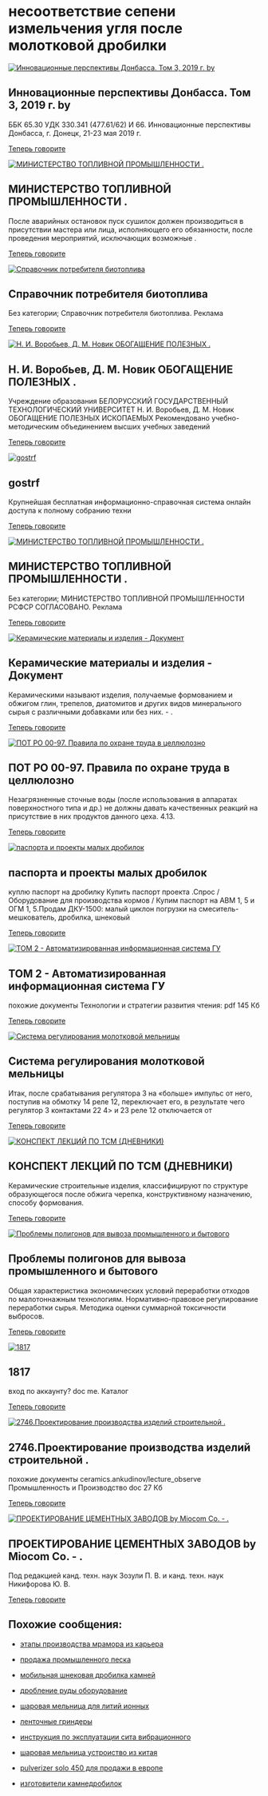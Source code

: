 # несоответствие сепени измельчения угля после молотковой дробилки
<a href="https://ru.ecuriezuff.be/products/" target="_blank">![Инновационные перспективы Донбасса. Том 3, 2019 г. by ](https://github.com/millmachine/images/raw/main/106.jpg)</a>
## Инновационные перспективы Донбасса. Том 3, 2019 г. by 
ББК 65.30 УДК 330.341 (477.61/62) И 66. Инновационные перспективы Донбасса, г. Донецк, 21-23 мая 2019 г.
<a href="https://ru.ecuriezuff.be/products/" target="_blank">Теперь говорите</a>
<a href="https://ru.ecuriezuff.be/products/" target="_blank">![МИНИСТЕРСТВО ТОПЛИВНОЙ ПРОМЫШЛЕННОСТИ .](https://github.com/millmachine/images/raw/main/115.jpg)</a>
## МИНИСТЕРСТВО ТОПЛИВНОЙ ПРОМЫШЛЕННОСТИ .
После аварийных остановок пуск сушилок должен производиться в присутствии мастера или лица, исполняющего его обязанности, после проведения мероприятий, исключающих возможные .
<a href="https://ru.ecuriezuff.be/products/" target="_blank">Теперь говорите</a>
<a href="https://ru.ecuriezuff.be/products/" target="_blank">![Справочник потребителя биотоплива](https://github.com/millmachine/images/raw/main/198.jpg)</a>
## Справочник потребителя биотоплива
Без категории; Справочник потребителя биотоплива. Реклама
<a href="https://ru.ecuriezuff.be/products/" target="_blank">Теперь говорите</a>
<a href="https://ru.ecuriezuff.be/products/" target="_blank">![Н. И. Воробьев, Д. М. Новик ОБОГАЩЕНИЕ ПОЛЕЗНЫХ .](https://github.com/millmachine/images/raw/main/204.jpg)</a>
## Н. И. Воробьев, Д. М. Новик ОБОГАЩЕНИЕ ПОЛЕЗНЫХ .
Учреждение образования БЕЛОРУССКИЙ ГОСУДАРСТВЕННЫЙ ТЕХНОЛОГИЧЕСКИЙ УНИВЕРСИТЕТ Н. И. Воробьев, Д. М. Новик ОБОГАЩЕНИЕ ПОЛЕЗНЫХ ИСКОПАЕМЫХ Рекомендовано учебно-методическим объединением высших учебных заведений 
<a href="https://ru.ecuriezuff.be/products/" target="_blank">Теперь говорите</a>
<a href="https://ru.ecuriezuff.be/products/" target="_blank">![gostrf](https://github.com/millmachine/images/raw/main/211.jpg)</a>
## gostrf
Крупнейшая бесплатная информационно-справочная система онлайн доступа к полному собранию техни
<a href="https://ru.ecuriezuff.be/products/" target="_blank">Теперь говорите</a>
<a href="https://ru.ecuriezuff.be/products/" target="_blank">![МИНИСТЕРСТВО ТОПЛИВНОЙ ПРОМЫШЛЕННОСТИ .](https://github.com/millmachine/images/raw/main/155.jpg)</a>
## МИНИСТЕРСТВО ТОПЛИВНОЙ ПРОМЫШЛЕННОСТИ .
Без категории; МИНИСТЕРСТВО ТОПЛИВНОЙ ПРОМЫШЛЕННОСТИ РСФСР СОГЛАСОВАНО. Реклама
<a href="https://ru.ecuriezuff.be/products/" target="_blank">Теперь говорите</a>
<a href="https://ru.ecuriezuff.be/products/" target="_blank">![Керамические материалы и изделия - Документ](https://github.com/millmachine/images/raw/main/447.jpg)</a>
## Керамические материалы и изделия - Документ
Керамическими называют изделия, получаемые формованием и обжигом глин, трепелов, диатомитов и других видов минерального сырья с различными добав­ками или без них. - .
<a href="https://ru.ecuriezuff.be/products/" target="_blank">Теперь говорите</a>
<a href="https://ru.ecuriezuff.be/products/" target="_blank">![ПОТ РО 00-97. Правила по охране труда в целлюлозно ](https://github.com/millmachine/images/raw/main/345.jpg)</a>
## ПОТ РО 00-97. Правила по охране труда в целлюлозно 
Незагрязненные сточные воды (после использования в аппаратах поверхностного типа и др.) не должны давать качественных реакций на присутствие в них продуктов данного цеха. 4.13.
<a href="https://ru.ecuriezuff.be/products/" target="_blank">Теперь говорите</a>
<a href="https://ru.ecuriezuff.be/products/" target="_blank">![паспорта и проекты малых дробилок](https://github.com/millmachine/images/raw/main/562.jpg)</a>
## паспорта и проекты малых дробилок
куплю паспорт на дробилку Купить паспорт проекта .Спрос / Оборудование для производства кормов / Купим паспорт на АВМ 1, 5 и ОГМ 1, 5.Продам ДКУ-1500: малый циклон погрузки на смеситель-мешкователь, дробилка, шнековый 
<a href="https://ru.ecuriezuff.be/products/" target="_blank">Теперь говорите</a>
<a href="https://ru.ecuriezuff.be/products/" target="_blank">![ТОМ 2 - Автоматизированная информационная система ГУ](https://github.com/millmachine/images/raw/main/191.jpg)</a>
## ТОМ 2 - Автоматизированная информационная система ГУ
похожие документы Технологии и стратегии развития чтения: pdf 145 Кб
<a href="https://ru.ecuriezuff.be/products/" target="_blank">Теперь говорите</a>
<a href="https://ru.ecuriezuff.be/products/" target="_blank">![Система регулирования молотковой мельницы](https://github.com/millmachine/images/raw/main/274.jpg)</a>
## Система регулирования молотковой мельницы
Итак, после срабатывания регулятора 3 на «больше» импульс от него, поступив на обмотку 14 реле 12, переключает его, в результате чего регулятор 3 контактами 22 4> и 23 реле 12 отключается от 
<a href="https://ru.ecuriezuff.be/products/" target="_blank">Теперь говорите</a>
<a href="https://ru.ecuriezuff.be/products/" target="_blank">![КОНСПЕКТ ЛЕКЦИЙ ПО ТСМ (ДНЕВНИКИ)](https://github.com/millmachine/images/raw/main/95.jpg)</a>
## КОНСПЕКТ ЛЕКЦИЙ ПО ТСМ (ДНЕВНИКИ)
Керамические строительные изделия, классифицируют по структуре образующегося после обжига черепка, конструктивному назначению, способу формования.
<a href="https://ru.ecuriezuff.be/products/" target="_blank">Теперь говорите</a>
<a href="https://ru.ecuriezuff.be/products/" target="_blank">![Проблемы полигонов для вывоза промышленного и бытового ](https://github.com/millmachine/images/raw/main/469.jpg)</a>
## Проблемы полигонов для вывоза промышленного и бытового 
Общая характеристика экономических условий переработки отходов по малотоннажным технологиям. Нормативно-правовое регулирование переработки сырья. Методика оценки суммарной токсичности выбросов.
<a href="https://ru.ecuriezuff.be/products/" target="_blank">Теперь говорите</a>
<a href="https://ru.ecuriezuff.be/products/" target="_blank">![1817](https://github.com/millmachine/images/raw/main/108.jpg)</a>
## 1817
вход по аккаунту? doc me. Каталог
<a href="https://ru.ecuriezuff.be/products/" target="_blank">Теперь говорите</a>
<a href="https://ru.ecuriezuff.be/products/" target="_blank">![2746.Проектирование производства изделий строительной .](https://github.com/millmachine/images/raw/main/83.jpg)</a>
## 2746.Проектирование производства изделий строительной .
похожие документы ceramics.ankudinov/lecture_observe Промышленность и Производство doc 27 Кб
<a href="https://ru.ecuriezuff.be/products/" target="_blank">Теперь говорите</a>
<a href="https://ru.ecuriezuff.be/products/" target="_blank">![ПРОЕКТИРОВАНИЕ ЦЕМЕНТНЫХ ЗАВОДОВ by Miocom Co. - .](https://github.com/millmachine/images/raw/main/45.jpg)</a>
## ПРОЕКТИРОВАНИЕ ЦЕМЕНТНЫХ ЗАВОДОВ by Miocom Co. - .
Под редакцией канд. техн. наук Зозули П. В. и канд. техн. наук Никифорова Ю. В.
<a href="https://ru.ecuriezuff.be/products/" target="_blank">Теперь говорите</a>
## Похожие сообщения:
* [этапы производства мрамора из карьера](%D1%8D%D1%82%D0%B0%D0%BF%D1%8B%20%D0%BF%D1%80%D0%BE%D0%B8%D0%B7%D0%B2%D0%BE%D0%B4%D1%81%D1%82%D0%B2%D0%B0%20%D0%BC%D1%80%D0%B0%D0%BC%D0%BE%D1%80%D0%B0%20%D0%B8%D0%B7%20%D0%BA%D0%B0%D1%80%D1%8C%D0%B5%D1%80%D0%B0.md)
* [продажа промышленного песка](%D0%BF%D1%80%D0%BE%D0%B4%D0%B0%D0%B6%D0%B0%20%D0%BF%D1%80%D0%BE%D0%BC%D1%8B%D1%88%D0%BB%D0%B5%D0%BD%D0%BD%D0%BE%D0%B3%D0%BE%20%D0%BF%D0%B5%D1%81%D0%BA%D0%B0.md)
* [мобильная шнековая дробилка камней](%D0%BC%D0%BE%D0%B1%D0%B8%D0%BB%D1%8C%D0%BD%D0%B0%D1%8F%20%D1%88%D0%BD%D0%B5%D0%BA%D0%BE%D0%B2%D0%B0%D1%8F%20%D0%B4%D1%80%D0%BE%D0%B1%D0%B8%D0%BB%D0%BA%D0%B0%20%D0%BA%D0%B0%D0%BC%D0%BD%D0%B5%D0%B9.md)
* [дробление руды оборудование](%D0%B4%D1%80%D0%BE%D0%B1%D0%BB%D0%B5%D0%BD%D0%B8%D0%B5%20%D1%80%D1%83%D0%B4%D1%8B%20%D0%BE%D0%B1%D0%BE%D1%80%D1%83%D0%B4%D0%BE%D0%B2%D0%B0%D0%BD%D0%B8%D0%B5.md)
* [шаровая мельница для литий ионных](%D1%88%D0%B0%D1%80%D0%BE%D0%B2%D0%B0%D1%8F%20%D0%BC%D0%B5%D0%BB%D1%8C%D0%BD%D0%B8%D1%86%D0%B0%20%D0%B4%D0%BB%D1%8F%20%D0%BB%D0%B8%D1%82%D0%B8%D0%B9%20%D0%B8%D0%BE%D0%BD%D0%BD%D1%8B%D1%85.md)
* [ленточные гриндеры](%D0%BB%D0%B5%D0%BD%D1%82%D0%BE%D1%87%D0%BD%D1%8B%D0%B5%20%D0%B3%D1%80%D0%B8%D0%BD%D0%B4%D0%B5%D1%80%D1%8B.md)
* [инструкция по эксплуатации сита вибрационного](%D0%B8%D0%BD%D1%81%D1%82%D1%80%D1%83%D0%BA%D1%86%D0%B8%D1%8F%20%D0%BF%D0%BE%20%D1%8D%D0%BA%D1%81%D0%BF%D0%BB%D1%83%D0%B0%D1%82%D0%B0%D1%86%D0%B8%D0%B8%20%D1%81%D0%B8%D1%82%D0%B0%20%D0%B2%D0%B8%D0%B1%D1%80%D0%B0%D1%86%D0%B8%D0%BE%D0%BD%D0%BD%D0%BE%D0%B3%D0%BE.md)
* [шаровая мельница устроиство из китая](%D1%88%D0%B0%D1%80%D0%BE%D0%B2%D0%B0%D1%8F%20%D0%BC%D0%B5%D0%BB%D1%8C%D0%BD%D0%B8%D1%86%D0%B0%20%D1%83%D1%81%D1%82%D1%80%D0%BE%D0%B8%D1%81%D1%82%D0%B2%D0%BE%20%D0%B8%D0%B7%20%D0%BA%D0%B8%D1%82%D0%B0%D1%8F.md)
* [pulverizer solo 450 для продажи в европе](pulverizer%20solo%20450%20%D0%B4%D0%BB%D1%8F%20%D0%BF%D1%80%D0%BE%D0%B4%D0%B0%D0%B6%D0%B8%20%D0%B2%20%D0%B5%D0%B2%D1%80%D0%BE%D0%BF%D0%B5.md)
* [изготовители камнедробилок](%D0%B8%D0%B7%D0%B3%D0%BE%D1%82%D0%BE%D0%B2%D0%B8%D1%82%D0%B5%D0%BB%D0%B8%20%D0%BA%D0%B0%D0%BC%D0%BD%D0%B5%D0%B4%D1%80%D0%BE%D0%B1%D0%B8%D0%BB%D0%BE%D0%BA.md)
